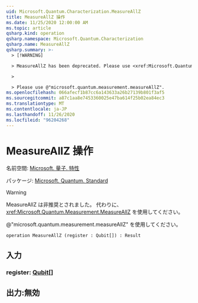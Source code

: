 ```yaml
---
uid: Microsoft.Quantum.Characterization.MeasureAllZ
title: MeasureAllZ 操作
ms.date: 11/25/2020 12:00:00 AM
ms.topic: article
qsharp.kind: operation
qsharp.namespace: Microsoft.Quantum.Characterization
qsharp.name: MeasureAllZ
qsharp.summary: >-
  > [!WARNING]

  > MeasureAllZ has been deprecated. Please use <xref:Microsoft.Quantum.Measurement.MeasureAllZ> instead.

  >

  > Please use @"microsoft.quantum.measurement.measureAllZ".
ms.openlocfilehash: 066afecf1b87cc6a143633a26b27139b801f3af5
ms.sourcegitcommit: a87c1aa8e7453360025e47ba614f25b02ea84ec3
ms.translationtype: MT
ms.contentlocale: ja-JP
ms.lasthandoff: 11/26/2020
ms.locfileid: "96204268"
---
```

# <a name="measureallz-operation"></a>MeasureAllZ 操作

名前空間: [Microsoft. 量子. 特性](xref:Microsoft.Quantum.Characterization)

パッケージ: [Microsoft. Quantum. Standard](https://nuget.org/packages/Microsoft.Quantum.Standard)


> [!WARNING]
> MeasureAllZ は非推奨とされました。 代わりに、<xref:Microsoft.Quantum.Measurement.MeasureAllZ> を使用してください。
>
> @"microsoft.quantum.measurement.measureAllZ" を使用してください。



```qsharp
operation MeasureAllZ (register : Qubit[]) : Result
```


## <a name="input"></a>入力

### <a name="register--qubit"></a>register: [Qubit](xref:microsoft.quantum.lang-ref.qubit)[]





## <a name="output--__invalidresult__"></a>出力:__無効 <Result>__


